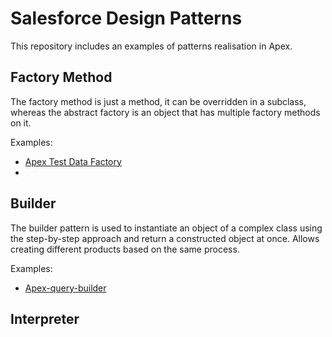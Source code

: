# Salesforce Design Patterns

This repository includes an examples of patterns realisation in Apex. 


## Factory Method

The factory method is just a method, it can be overridden in a subclass, whereas the abstract factory is an object that has multiple factory methods on it.

Examples:
</br>
- [Apex Test Data Factory](https://github.com/benahm/TestDataFactory)
- 
## Builder

The builder pattern is used to instantiate an object of a complex class using the step-by-step
approach and return a constructed object at once. Allows creating different products based on the same process.

Examples:
</br>
- [Apex-query-builder](https://github.com/4an70m/apex-query-builder)

## Interpreter
